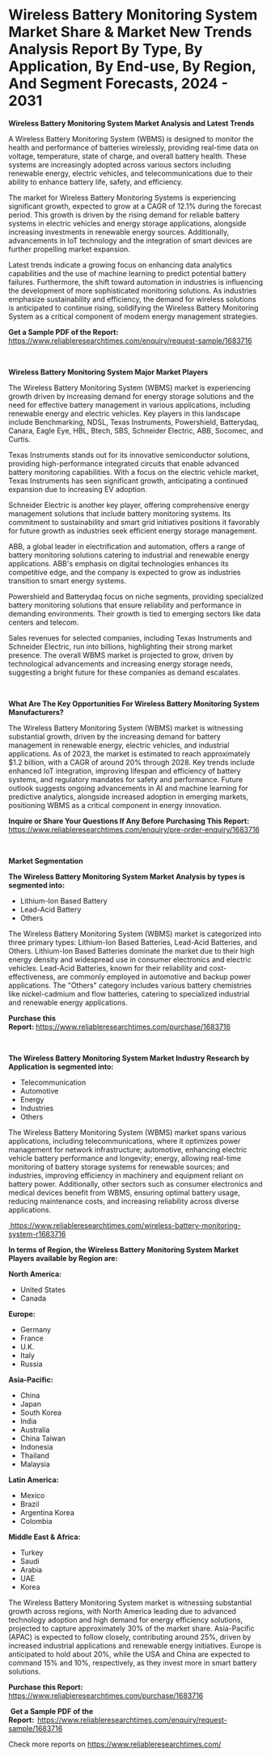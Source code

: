 <p><h1>Wireless Battery Monitoring System Market Share & Market New Trends Analysis Report By Type, By Application, By End-use, By Region, And Segment Forecasts, 2024 - 2031</h1></p><p><strong>Wireless Battery Monitoring System Market Analysis and Latest Trends</strong></p>
<p><p>A Wireless Battery Monitoring System (WBMS) is designed to monitor the health and performance of batteries wirelessly, providing real-time data on voltage, temperature, state of charge, and overall battery health. These systems are increasingly adopted across various sectors including renewable energy, electric vehicles, and telecommunications due to their ability to enhance battery life, safety, and efficiency. </p><p>The market for Wireless Battery Monitoring Systems is experiencing significant growth, expected to grow at a CAGR of 12.1% during the forecast period. This growth is driven by the rising demand for reliable battery systems in electric vehicles and energy storage applications, alongside increasing investments in renewable energy sources. Additionally, advancements in IoT technology and the integration of smart devices are further propelling market expansion. </p><p>Latest trends indicate a growing focus on enhancing data analytics capabilities and the use of machine learning to predict potential battery failures. Furthermore, the shift toward automation in industries is influencing the development of more sophisticated monitoring solutions. As industries emphasize sustainability and efficiency, the demand for wireless solutions is anticipated to continue rising, solidifying the Wireless Battery Monitoring System as a critical component of modern energy management strategies.</p></p>
<p><strong>Get a Sample PDF of the Report:&nbsp;</strong> <a href="https://www.reliableresearchtimes.com/enquiry/request-sample/1683716?utm_campaign=1933&utm_medium=2&utm_source=Github&utm_content=ia&utm_term=30122024&utm_id=wireless-battery-monitoring-system">https://www.reliableresearchtimes.com/enquiry/request-sample/1683716</a></p>
<p>&nbsp;</p>
<p><strong>Wireless Battery Monitoring System Major Market Players</strong></p>
<p><p>The Wireless Battery Monitoring System (WBMS) market is experiencing growth driven by increasing demand for energy storage solutions and the need for effective battery management in various applications, including renewable energy and electric vehicles. Key players in this landscape include Benchmarking, NDSL, Texas Instruments, Powershield, Batterydaq, Canara, Eagle Eye, HBL, Btech, SBS, Schneider Electric, ABB, Socomec, and Curtis.</p><p>Texas Instruments stands out for its innovative semiconductor solutions, providing high-performance integrated circuits that enable advanced battery monitoring capabilities. With a focus on the electric vehicle market, Texas Instruments has seen significant growth, anticipating a continued expansion due to increasing EV adoption.</p><p>Schneider Electric is another key player, offering comprehensive energy management solutions that include battery monitoring systems. Its commitment to sustainability and smart grid initiatives positions it favorably for future growth as industries seek efficient energy storage management.</p><p>ABB, a global leader in electrification and automation, offers a range of battery monitoring solutions catering to industrial and renewable energy applications. ABB's emphasis on digital technologies enhances its competitive edge, and the company is expected to grow as industries transition to smart energy systems.</p><p>Powershield and Batterydaq focus on niche segments, providing specialized battery monitoring solutions that ensure reliability and performance in demanding environments. Their growth is tied to emerging sectors like data centers and telecom.</p><p>Sales revenues for selected companies, including Texas Instruments and Schneider Electric, run into billions, highlighting their strong market presence. The overall WBMS market is projected to grow, driven by technological advancements and increasing energy storage needs, suggesting a bright future for these companies as demand escalates.</p></p>
<p>&nbsp;</p>
<p><strong>What Are The Key Opportunities For Wireless Battery Monitoring System Manufacturers?</strong></p>
<p><p>The Wireless Battery Monitoring System (WBMS) market is witnessing substantial growth, driven by the increasing demand for battery management in renewable energy, electric vehicles, and industrial applications. As of 2023, the market is estimated to reach approximately $1.2 billion, with a CAGR of around 20% through 2028. Key trends include enhanced IoT integration, improving lifespan and efficiency of battery systems, and regulatory mandates for safety and performance. Future outlook suggests ongoing advancements in AI and machine learning for predictive analytics, alongside increased adoption in emerging markets, positioning WBMS as a critical component in energy innovation.</p></p>
<p><strong>Inquire or Share Your Questions If Any Before Purchasing This Report:</strong> <a href="https://www.reliableresearchtimes.com/enquiry/pre-order-enquiry/1683716?utm_campaign=1933&utm_medium=2&utm_source=Github&utm_content=ia&utm_term=30122024&utm_id=wireless-battery-monitoring-system">https://www.reliableresearchtimes.com/enquiry/pre-order-enquiry/1683716</a></p>
<p>&nbsp;</p>
<p><strong>Market Segmentation</strong></p>
<p><strong>The Wireless Battery Monitoring System Market Analysis by types is segmented into:</strong></p>
<p><ul><li>Lithium-Ion Based Battery</li><li>Lead-Acid Battery</li><li>Others</li></ul></p>
<p><p>The Wireless Battery Monitoring System (WBMS) market is categorized into three primary types: Lithium-Ion Based Batteries, Lead-Acid Batteries, and Others. Lithium-Ion Based Batteries dominate the market due to their high energy density and widespread use in consumer electronics and electric vehicles. Lead-Acid Batteries, known for their reliability and cost-effectiveness, are commonly employed in automotive and backup power applications. The "Others" category includes various battery chemistries like nickel-cadmium and flow batteries, catering to specialized industrial and renewable energy applications.</p></p>
<p><strong>Purchase this Report:&nbsp;</strong><a href="https://www.reliableresearchtimes.com/purchase/1683716?utm_campaign=1933&utm_medium=2&utm_source=Github&utm_content=ia&utm_term=30122024&utm_id=wireless-battery-monitoring-system">https://www.reliableresearchtimes.com/purchase/1683716</a></p>
<p>&nbsp;</p>
<p><strong>The Wireless Battery Monitoring System Market Industry Research by Application is segmented into:</strong></p>
<p><ul><li>Telecommunication</li><li>Automotive</li><li>Energy</li><li>Industries</li><li>Others</li></ul></p>
<p><p>The Wireless Battery Monitoring System (WBMS) market spans various applications, including telecommunications, where it optimizes power management for network infrastructure; automotive, enhancing electric vehicle battery performance and longevity; energy, allowing real-time monitoring of battery storage systems for renewable sources; and industries, improving efficiency in machinery and equipment reliant on battery power. Additionally, other sectors such as consumer electronics and medical devices benefit from WBMS, ensuring optimal battery usage, reducing maintenance costs, and increasing reliability across diverse applications.</p></p>
<p><a href="https://www.reliableresearchtimes.com/wireless-battery-monitoring-system-r1683716?utm_campaign=1933&utm_medium=2&utm_source=Github&utm_content=ia&utm_term=30122024&utm_id=wireless-battery-monitoring-system">&nbsp;https://www.reliableresearchtimes.com/wireless-battery-monitoring-system-r1683716</a></p>
<p><strong>In terms of Region, the Wireless Battery Monitoring System Market Players available by Region are:</strong></p>
<p>
    <p> <strong> North America: </strong>
        <ul>
            <li>United States</li>
            <li>Canada</li>
        </ul>
        </p> 
    <p> <strong> Europe: </strong>
        <ul>
            <li>Germany</li>
            <li>France</li>
            <li>U.K.</li>
            <li>Italy</li>
            <li>Russia</li>
        </ul>
        </p> 
    <p> <strong> Asia-Pacific: </strong>
        <ul>
            <li>China</li>
            <li>Japan</li>
            <li>South Korea</li>
            <li>India</li>
            <li>Australia</li>
            <li>China Taiwan</li>
            <li>Indonesia</li>
            <li>Thailand</li>
            <li>Malaysia</li>
        </ul>
        </p> 
    <p> <strong> Latin America: </strong>
        <ul>
            <li>Mexico</li>
            <li>Brazil</li>
            <li>Argentina Korea</li>
            <li>Colombia</li>
        </ul>
        </p> 
    <p> <strong> Middle East & Africa: </strong>
        <ul>
            <li>Turkey</li>
            <li>Saudi</li>
            <li>Arabia</li>
            <li>UAE</li>
            <li>Korea</li>
        </ul>
    </p>
    </p>
<p><p>The Wireless Battery Monitoring System market is witnessing substantial growth across regions, with North America leading due to advanced technology adoption and high demand for energy efficiency solutions, projected to capture approximately 30% of the market share. Asia-Pacific (APAC) is expected to follow closely, contributing around 25%, driven by increased industrial applications and renewable energy initiatives. Europe is anticipated to hold about 20%, while the USA and China are expected to command 15% and 10%, respectively, as they invest more in smart battery solutions.</p></p>
<p><strong>Purchase this Report: </strong><a href="https://www.reliableresearchtimes.com/purchase/1683716?utm_campaign=1933&utm_medium=2&utm_source=Github&utm_content=ia&utm_term=30122024&utm_id=wireless-battery-monitoring-system">https://www.reliableresearchtimes.com/purchase/1683716</a></p>
<p>&nbsp;<strong>Get a Sample PDF of the Report:&nbsp;&nbsp;</strong><a href="https://www.reliableresearchtimes.com/enquiry/request-sample/1683716?utm_campaign=1933&utm_medium=2&utm_source=Github&utm_content=ia&utm_term=30122024&utm_id=wireless-battery-monitoring-system">https://www.reliableresearchtimes.com/enquiry/request-sample/1683716</a></p>
<p><strong></strong></p>
<p>Check more reports on <a href="https://www.reliableresearchtimes.com/?utm_campaign=1933&utm_medium=2&utm_source=Github&utm_content=ia&utm_term=30122024&utm_id=wireless-battery-monitoring-system">https://www.reliableresearchtimes.com/</a></p>